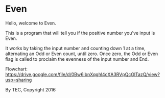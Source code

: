 # Even

Hello, welcome to Even.

This is a program that will tell you if the positive number you've input is Even.

It works by taking the input number and counting down 1 at a time, alternating an Odd or Even count, until zero.  Once zero, the Odd or Even flag is called to proclaim the evenness of the input number and End.

Flowchart: https://drive.google.com/file/d/0Bw6ibnXqghl4cXA3RVpQcGlTazQ/view?usp=sharing

By TEC, Copyright 2016
